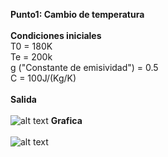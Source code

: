 **Punto1: Cambio de temperatura**<br /><br />
**Condiciones iniciales** <br />
  T0 = 180K <br />
  Te = 200k <br />
  g ("Constante de emisividad") = 0.5 <br />
  C = 100J/(Kg/K) <br /><br />
**Salida**<br /><br />
![alt text](https://github.com/juandavid9611/Analisis-Numerico-1810/blob/master/Taller%20Ecuaciones%20Diferenciales/Tabla.png)
**Grafica** <br /><br />
![alt text](https://github.com/juandavid9611/Analisis-Numerico-1810/blob/master/Taller%20Ecuaciones%20Diferenciales/Grafica.png)<br /><br />
